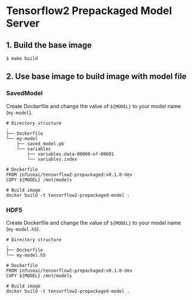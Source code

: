 # Tensorflow2 Prepackaged Model Server

## 1. Build the base image

```
$ make build
```

## 2. Use base image to build image with model file

### SavedModel
Create Dockerfile and change the value of `${MODEL}` to your model name (`my-model`).
```
# Directory structure
.
├── Dockerfile
└── my-model
    ├── saved_model.pb
    └── variables
        ├── variables.data-00000-of-00001
        └── variables.index
```
```
# Dockerfile
FROM infuseai/tensorflow2-prepackaged:v0.1.0-dev
COPY ${MODEL} /mnt/models
```
```
# Build image
docker build -t tensorflow2-prepackaged-model .
```

### HDF5
Create Dockerfile and change the value of `${MODEL}` to your model name (`my-model.h5`).
```
# Directory structure
.
├── Dockerfile
└── my-model.h5
```
```
# Dockerfile
FROM infuseai/tensorflow2-prepackaged:v0.1.0-dev
COPY ${MODEL} /mnt/models
```
```
# Build image
docker build -t tensorflow2-prepackaged-model .
```
